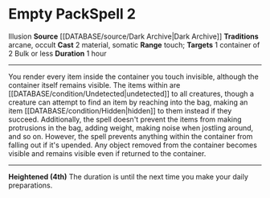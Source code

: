 ﻿---
actions: '[two-actions]'
component:
- Material
- Somatic
duration: 1 hour
heighten: 4th
heighten_level: 2, 4
id: '1151'
level: '2'
name: Empty Pack
range: touch
rarity: Common
school: Illusion
source: '[[DATABASE/source/Dark Archive|Dark Archive]]'
target: 1 container of 2 Bulk or less
tradition:
- Arcane
- Occult
trait:
- '[[DATABASE/trait/Illusion|Illusion]]'
type: Spell

---
# Empty Pack<span class="item-type">Spell 2</span>

<span class="item-trait">Illusion</span>
**Source** [[DATABASE/source/Dark Archive|Dark Archive]]
**Traditions** arcane, occult
**Cast** <span class="action-icon">2</span> material, somatic
**Range** touch; **Targets** 1 container of 2 Bulk or less
**Duration** 1 hour

---
You render every item inside the container you touch invisible, although the container itself remains visible. The items within are [[DATABASE/condition/Undetected|undetected]] to all creatures, though a creature can attempt to find an item by reaching into the bag, making an item [[DATABASE/condition/Hidden|hidden]] to them instead if they succeed. Additionally, the spell doesn't prevent the items from making protrusions in the bag, adding weight, making noise when jostling around, and so on. However, the spell prevents anything within the container from falling out if it's upended. Any object removed from the container becomes visible and remains visible even if returned to the container.

---
**Heightened (4th)** The duration is until the next time you make your daily preparations.